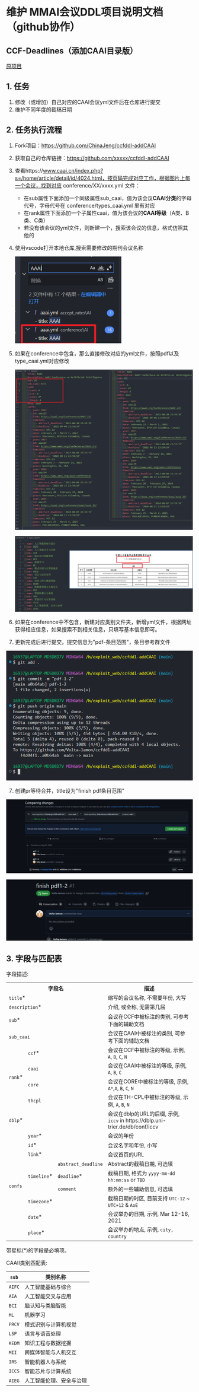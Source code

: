 # 维护 MMAI会议DDL项目说明文档（github协作）


## CCF-Deadlines（添加CAAI目录版）

[原项目](https://github.com/ccfddl/ccf-deadline)


## 1. 任务

1. 修改（或增加）自己对应的CAAI会议yml文件后在仓库进行提交
2. 维护不同年度的截稿日期





## 2. 任务执行流程

1. Fork项目：https://github.com/ChinaJeng/ccfddl-addCAAI

2. 获取自己的仓库链接：https://github.com/xxxxx/ccfddl-addCAAI

3. 查看https://www.caai.cn/index.php?s=/home/article/detail/id/4024.html，按页码完成对应工作，根据图片上每一个会议，找到对应 conference/XX/xxxx.yml 文件：

      - 在sub属性下面添加一个同级属性sub_caai，值为该会议**CAAI分类**的字母代号，字母代号在 conference/types_caai.yml 里有对应
      - 在rank属性下面添加一个子属性caai，值为该会议的**CAAI等级**（A类、B类、C类）
      - 若没有该会议的yml文件，则新建一个，搜索该会议的信息，格式仿照其他的

4. 使用vscode打开本地仓库,搜索需要修改的期刊会议名称

   ![1](./flow/1.png)

5. 如果在conference中包含，那么直接修改对应的yml文件，按照pdf以及type_caai.yml对应修改

   ![image-20240829212837484](./flow/2.png)

   ![image-20240829212315470](./flow/3.png)

6. 如果在conference中不包含，新建对应类别文件夹，新增yml文件，根据网址获得相应信息，如果搜索不到相关信息，只填写基本信息即可。

7. 更新完成后进行提交，提交信息为"pdf-条目范围"，条目参考群文件

![image-20240829214313273](./flow/4.png)

7. 创建pr等待合并，title设为"finish pdf条目范围"

![image-20240829214346418](./flow/5.png)

![image-20240829214457011](./flow/6.png)

## 3. 字段与匹配表

字段描述:

<table>
   <tr>
      <th colspan="3">字段名</th>
      <th>描述</th>
   </tr>
   <tr>
      <td colspan="3"><code>title</code>*</td>
      <td>缩写的会议名称, 不需要年份, 大写</td>
   </tr>
   <tr>
      <td colspan="3"><code>description</code>*</td>
      <td>介绍, 或全称, 无需第几届</td>
   </tr>
   <tr>
      <td colspan="3"><code>sub</code>*</td>
      <td>会议在CCF中被标注的类别, 可参考下面的辅助文档</td>
   </tr>
    <tr>
      <td colspan="3"><code>sub_caai</code></td>
      <td>会议在CAAI中被标注的类别, 可参考下面的辅助文档</td>
   </tr>
   <tr>
      <td rowspan="4"><code>rank</code>*</td>
      <td colspan="2"><code>ccf</code>*</td>
      <td>会议在CCF中被标注的等级, 示例, <code>A</code>, <code>B</code>, <code>C</code>, <code>N</code></td>
   </tr>
    <tr>
        <td colspan="2"><code>caai</code></td>
      <td>会议在CAAI中被标注的等级, 示例, <code>A</code>, <code>B</code>, <code>C</code></td>
    </tr>
   <tr>
   <td colspan="2"><code>core</code></td>
   <td>会议在CORE中被标注的等级, 示例, <code>A*</code>,<code>A</code>, <code>B</code>, <code>C</code>, <code>N</code></td>
   </tr>
   <tr>
   <td colspan="2"><code>thcpl</code></td>
   <td>会议在TH-CPL中被标注的等级, 示例, <code>A</code>, <code>B</code>, <code>N</code></td>
   </tr>
   <tr>
      <td colspan="3"><code>dblp</code>*</td>
      <td>会议在dblp的URL的后缀, 示例, <code>iccv</code> in https://dblp.uni-trier.de/db/conf/iccv</td>
   </tr>
   <tr>
      <td rowspan="9"><code>confs</code></td>
      <td colspan="2"><code>year</code>*</td>
      <td>会议的年份</td>
   </tr>
   <tr>
      <td colspan="2"><code>id</code>*</td>
      <td>会议名字和年份, 小写</td>
   </tr>
   <tr>
      <td colspan="2"><code>link</code>*</td>
      <td>会议首页的URL</td>
   </tr>
   <tr>
      <td rowspan="3"><code>timeline</code>*</td>
      <td><code>abstract_deadline</code></td>
      <td>Abstract的截稿日期, 可选填</td>
   </tr>
   <tr>
      <td><code>deadline</code>*</td>
      <td>截稿日期, 格式为 <code>yyyy-mm-dd hh:mm:ss</code> or <code>TBD</code></td>
   </tr>
   <tr>
      <td><code>comment</code></td>
      <td>额外的一些辅助信息, 可选填</td>
   </tr>
   <tr>
      <td colspan="2"><code>timezone</code>*</td>
      <td>截稿日期的时区, 目前支持 <code>UTC-12</code> ~ <code>UTC+12</code> & <code>AoE</code></td>
   </tr>
   <tr>
      <td colspan="2"><code>date</code>*</td>
      <td>会议举办的日期, 示例, Mar 12-16, 2021</td>
   </tr>
   <tr>
      <td colspan="2"><code>place</code>*</td>
      <td>会议举办的地点, 示例, <code>city, country</code></td>
   </tr>
</table>

带星标(*)的字段是必填项。

CAAII类别匹配表:

| `sub`  | 类别名称                 |
| ------ | ------------------------ |
| `AIFC` | 人工智能基础与综合       |
| `AIA`  | 人工智能交叉与应用       |
| `BCI`  | 脑认知与类脑智能         |
| `ML`   | 机器学习                 |
| `PRCV` | 模式识别与计算机视觉     |
| `LSP`  | 语言与语音处理           |
| `KEDM` | 知识工程与数据挖掘       |
| `MII`  | 跨媒体智能与人机交互     |
| `IRS`  | 智能机器人与系统         |
| `ICCS` | 智能芯片与计算系统       |
| `AIEG` | 人工智能伦理、安全与治理 |

